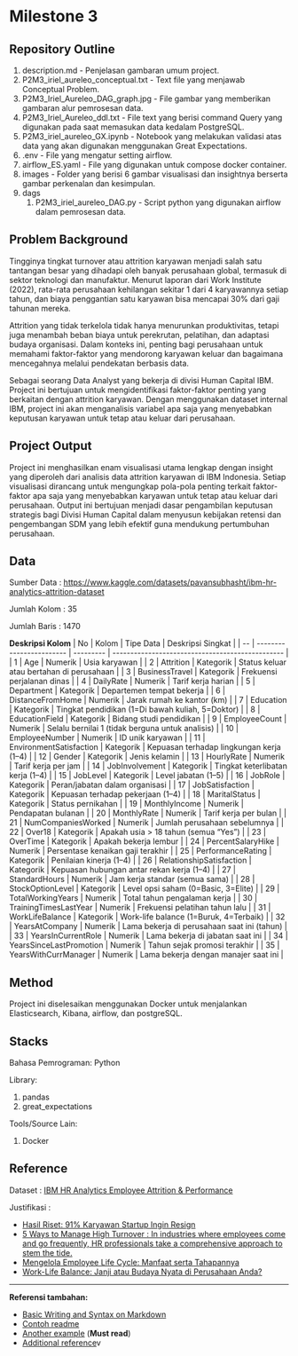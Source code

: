 # Milestone 3

## Repository Outline
1. description.md - Penjelasan gambaran umum project.
2. P2M3_iriel_aureleo_conceptual.txt - Text file yang menjawab Conceptual Problem.
3. P2M3_Iriel_Aureleo_DAG_graph.jpg - File gambar yang memberikan gambaran alur pemrosesan data.
4. P2M3_Iriel_Aureleo_ddl.txt - File text yang berisi command Query yang digunakan pada saat memasukan data kedalam PostgreSQL.
5. P2M3_iriel_aureleo_GX.ipynb - Notebook yang melakukan validasi atas data yang akan digunakan menggunakan Great Expectations.
6. .env - File yang mengatur setting airflow.
7. airflow_ES.yaml - File yang digunakan untuk compose docker container.
8. images - Folder yang berisi 6 gambar visualisasi dan insightnya berserta gambar perkenalan dan kesimpulan.
9. dags
    1. P2M3_iriel_aureleo_DAG.py - Script python yang digunakan airflow dalam pemrosesan data.

## Problem Background
Tingginya tingkat turnover atau attrition karyawan menjadi salah satu tantangan besar yang dihadapi oleh banyak perusahaan global, termasuk di sektor teknologi dan manufaktur. Menurut laporan dari Work Institute (2022), rata-rata perusahaan kehilangan sekitar 1 dari 4 karyawannya setiap tahun, dan biaya penggantian satu karyawan bisa mencapai 30% dari gaji tahunan mereka.

Attrition yang tidak terkelola tidak hanya menurunkan produktivitas, tetapi juga menambah beban biaya untuk perekrutan, pelatihan, dan adaptasi budaya organisasi. Dalam konteks ini, penting bagi perusahaan untuk memahami faktor-faktor yang mendorong karyawan keluar dan bagaimana mencegahnya melalui pendekatan berbasis data.

Sebagai seorang Data Analyst yang bekerja di divisi Human Capital IBM. Project ini bertujuan untuk mengidentifikasi faktor-faktor penting yang berkaitan dengan attrition karyawan. Dengan menggunakan dataset internal IBM, project ini akan menganalisis variabel apa saja yang menyebabkan keputusan karyawan untuk tetap atau keluar dari perusahaan.

## Project Output
Project ini menghasilkan enam visualisasi utama lengkap dengan insight yang diperoleh dari analisis data attrition karyawan di IBM Indonesia. Setiap visualisasi dirancang untuk mengungkap pola-pola penting terkait faktor-faktor apa saja yang menyebabkan karyawan untuk tetap atau keluar dari perusahaan. Output ini bertujuan menjadi dasar pengambilan keputusan strategis bagi Divisi Human Capital dalam menyusun kebijakan retensi dan pengembangan SDM yang lebih efektif guna mendukung pertumbuhan perusahaan.

## Data
Sumber Data : https://www.kaggle.com/datasets/pavansubhasht/ibm-hr-analytics-attrition-dataset 

Jumlah Kolom : 35

Jumlah Baris : 1470

**Deskripsi Kolom**
| No | Kolom                    | Tipe Data | Deskripsi Singkat                                |
| -- | ------------------------ | --------- | ------------------------------------------------ |
| 1  | Age                      | Numerik   | Usia karyawan                                    |
| 2  | Attrition                | Kategorik | Status keluar atau bertahan di perusahaan        |
| 3  | BusinessTravel           | Kategorik | Frekuensi perjalanan dinas                       |
| 4  | DailyRate                | Numerik   | Tarif kerja harian                               |
| 5  | Department               | Kategorik | Departemen tempat bekerja                        |
| 6  | DistanceFromHome         | Numerik   | Jarak rumah ke kantor (km)                       |
| 7  | Education                | Kategorik | Tingkat pendidikan (1=Di bawah kuliah, 5=Doktor) |
| 8  | EducationField           | Kategorik | Bidang studi pendidikan                          |
| 9  | EmployeeCount            | Numerik   | Selalu bernilai 1 (tidak berguna untuk analisis) |
| 10 | EmployeeNumber           | Numerik   | ID unik karyawan                                 |
| 11 | EnvironmentSatisfaction  | Kategorik | Kepuasan terhadap lingkungan kerja (1–4)         |
| 12 | Gender                   | Kategorik | Jenis kelamin                                    |
| 13 | HourlyRate               | Numerik   | Tarif kerja per jam                              |
| 14 | JobInvolvement           | Kategorik | Tingkat keterlibatan kerja (1–4)                 |
| 15 | JobLevel                 | Kategorik | Level jabatan (1–5)                              |
| 16 | JobRole                  | Kategorik | Peran/jabatan dalam organisasi                   |
| 17 | JobSatisfaction          | Kategorik | Kepuasan terhadap pekerjaan (1–4)                |
| 18 | MaritalStatus            | Kategorik | Status pernikahan                                |
| 19 | MonthlyIncome            | Numerik   | Pendapatan bulanan                               |
| 20 | MonthlyRate              | Numerik   | Tarif kerja per bulan                            |
| 21 | NumCompaniesWorked       | Numerik   | Jumlah perusahaan sebelumnya                     |
| 22 | Over18                   | Kategorik | Apakah usia > 18 tahun (semua “Yes”)             |
| 23 | OverTime                 | Kategorik | Apakah bekerja lembur                            |
| 24 | PercentSalaryHike        | Numerik   | Persentase kenaikan gaji terakhir                |
| 25 | PerformanceRating        | Kategorik | Penilaian kinerja (1–4)                          |
| 26 | RelationshipSatisfaction | Kategorik | Kepuasan hubungan antar rekan kerja (1–4)        |
| 27 | StandardHours            | Numerik   | Jam kerja standar (semua sama)                   |
| 28 | StockOptionLevel         | Kategorik | Level opsi saham (0=Basic, 3=Elite)              |
| 29 | TotalWorkingYears        | Numerik   | Total tahun pengalaman kerja                     |
| 30 | TrainingTimesLastYear    | Numerik   | Frekuensi pelatihan tahun lalu                   |
| 31 | WorkLifeBalance          | Kategorik | Work-life balance (1=Buruk, 4=Terbaik)           |
| 32 | YearsAtCompany           | Numerik   | Lama bekerja di perusahaan saat ini (tahun)      |
| 33 | YearsInCurrentRole       | Numerik   | Lama bekerja di jabatan saat ini                 |
| 34 | YearsSinceLastPromotion  | Numerik   | Tahun sejak promosi terakhir                     |
| 35 | YearsWithCurrManager     | Numerik   | Lama bekerja dengan manajer saat ini             |


## Method
Project ini diselesaikan menggunakan Docker untuk menjalankan Elasticsearch, Kibana, airflow, dan postgreSQL.

## Stacks
Bahasa Pemrograman: Python

Library:
1. pandas
2. great_expectations


Tools/Source Lain:
1. Docker

## Reference
Dataset : 
[IBM HR Analytics Employee Attrition & Performance](https://www.kaggle.com/datasets/pavansubhasht/ibm-hr-analytics-attrition-dataset)

Justifikasi :
- [Hasil Riset: 91% Karyawan Startup Ingin Resign](https://finance.detik.com/berita-ekonomi-bisnis/d-6441899/hasil-riset-91-karyawan-startup-ingin-resign#:~:text=Di%20tengah%20tingginya%20keterbukaan%20karyawan%20untuk%20meninggalkan,perekrut%20juga%20memiliki%20tantangan%20dalam%20mempertahankan%20karyawan. )
- [5 Ways to Manage High Turnover : In industries where employees come and go frequently, HR professionals take a comprehensive approach to stem the tide. ](https://www.shrm.org/topics-tools/news/hr-magazine/5-ways-to-manage-high-turnover?utm_source=chatgpt.com)
- [Mengelola Employee Life Cycle: Manfaat serta Tahapannya](https://www.talenta.co/blog/employee-life-cycle/#:~:text=Employee%20life%20cycle%20sendiri%20meng,direkrut%20hingga%20mereka%20meninggalkan%20perusahaan.)
- [Work-Life Balance: Janji atau Budaya Nyata di Perusahaan Anda?](https://www.relasidiri.com/articles/work-life-balance-janji-atau-budaya-nyata-di-perusahaan-anda#:~:text=Menurut%20Harvard%20Business%20Review%2C%20perusahaan%20dengan%20work%2Dlife,perusahaan%20menerapkan%20kebijakan%20work%2Dlife%20balance%20yang%20jelas.)

---

**Referensi tambahan:**
- [Basic Writing and Syntax on Markdown](https://docs.github.com/en/get-started/writing-on-github/getting-started-with-writing-and-formatting-on-github/basic-writing-and-formatting-syntax)
- [Contoh readme](https://github.com/fahmimnalfrzki/Swift-XRT-Automation)
- [Another example](https://github.com/sanggusti/final_bangkit) (**Must read**)
- [Additional reference](https://www.freecodecamp.org/news/how-to-write-a-good-readme-file/)v
